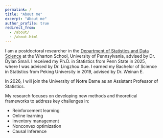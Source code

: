 ```yaml
---
permalink: /
title: "About me"
excerpt: "About me"
author_profile: true
redirect_from: 
  - /about/
  - /about.html
---
```


I am a postdoctoral researcher in the [Department of Statistics and Data Science](https://statistics.wharton.upenn.edu/) at the Wharton School, University of Pennsylvania, advised by Dr. Dylan Small. I received my Ph.D. in Statistics from Penn State in 2025, where I was advised by Dr. Lingzhou Xue. I earned my Bachelor of Science in Statistics from Peking University in 2019, advised by Dr. Weinan E.

In 2026, I will join the University of Notre Dame as an Assistant Professor of Statistics.

My research focuses on developing new methods and theoretical frameworks to address key challenges in:
- Reinforcement learning  
- Online learning  
- Inventory management  
- Nonconvex optimization
- Causal Inference
